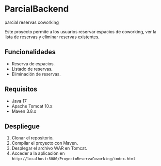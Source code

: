 # ParcialBackend
parcial reservas coworking

Este proyecto permite a los usuarios reservar espacios de coworking, ver la lista de reservas y eliminar reservas existentes.

## Funcionalidades
- Reserva de espacios.
- Listado de reservas.
- Eliminación de reservas.

## Requisitos
- Java 17
- Apache Tomcat 10.x
- Maven 3.8.x

## Despliegue
1. Clonar el repositorio.
2. Compilar el proyecto con Maven.
3. Desplegar el archivo WAR en Tomcat.
4. Acceder a la aplicación en `http://localhost:8080/ProyectoReservaCoworking/index.html`
